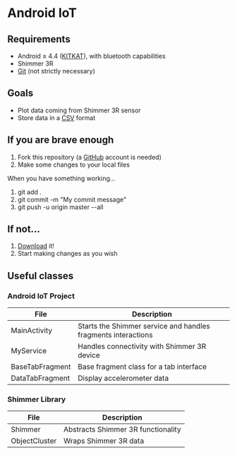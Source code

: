 # Android IoT

## Requirements

* Android ≥ 4.4 ([KITKAT](https://developer.android.com/reference/android/os/Build.VERSION_CODES.html#KITKAT)), with bluetooth capabilities
* Shimmer 3R
* [Git](https://git-scm.com/) (not strictly necessary)

## Goals

* Plot data coming from Shimmer 3R sensor
* Store data in a [CSV](https://en.wikipedia.org/wiki/Comma-separated_values) format

## If you are brave enough

1. Fork this repository (a [GitHub](https://github.com/join) account is needed)
2. Make some changes to your local files

When you have something working...
1. git add .
2. git commit -m "My commit message"
4. git push -u origin master --all

## If not...

1. [Download](https://github.com/igneg/Android-IoT/archive/master.zip) it!
2. Start making changes as you wish

## Useful classes

### Android IoT Project

| **File**          | **Description**                                               |
|-----------------	|--------------------------------------------------------------	|
| MainActivity    	| Starts the Shimmer service and handles fragments interactions |
| MyService       	| Handles connectivity with Shimmer 3R device                  	|
| BaseTabFragment 	| Base fragment class for a tab interface                      	|
| DataTabFragment 	| Display accelerometer data            						| 

### Shimmer Library

| **File**          | **Description**                                               |
|-----------------	|--------------------------------------------------------------	|
| Shimmer    		| Abstracts Shimmer 3R functionality 							|
| ObjectCluster     | Wraps Shimmer 3R data                							|

